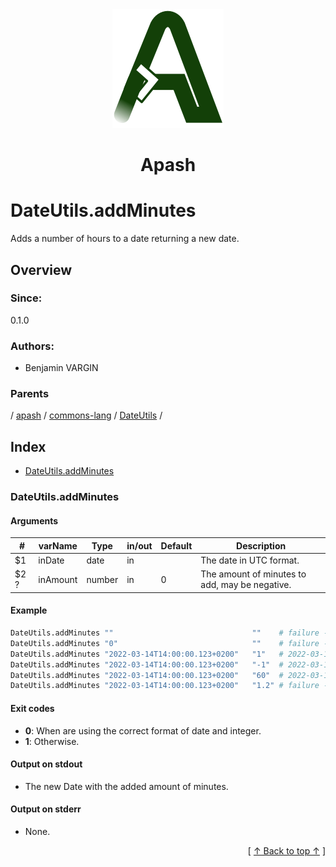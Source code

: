 
<div align='center' id='apash-top'>
  <a href='https://github.com/hastec-fr/apash'>
    <img alt='apash-logo' src='../../../../../../assets/apash-logo.svg'/>
  </a>

  # Apash
</div>

# DateUtils.addMinutes

Adds a number of hours to a date returning a new date.

## Overview

### Since:
0.1.0

### Authors:
* Benjamin VARGIN

### Parents
<!-- apash.parentBegin -->
[](../../../../.md) / [apash](../../../apash.md) / [commons-lang](../../commons-lang.md) / [DateUtils](../DateUtils.md) / 
<!-- apash.parentEnd -->

## Index

* [DateUtils.addMinutes](#dateutilsaddminutes)

### DateUtils.addMinutes

#### Arguments
| #      | varName        | Type          | in/out   | Default    | Description                           |
|--------|----------------|---------------|----------|------------|---------------------------------------|
| $1     | inDate         | date          | in       |            | The date in UTC format.               |
| $2 ?   | inAmount       | number        | in       | 0          | The amount of minutes to add, may be negative. |

#### Example

```bash
DateUtils.addMinutes ""                               ""    # failure - ""
DateUtils.addMinutes "0"                              ""    # failure - ""
DateUtils.addMinutes "2022-03-14T14:00:00.123+0200"   "1"   # 2022-03-14T14:01:00.123+0200
DateUtils.addMinutes "2022-03-14T14:00:00.123+0200"   "-1"  # 2022-03-13T13:59:00.123+0200
DateUtils.addMinutes "2022-03-14T14:00:00.123+0200"   "60"  # 2022-03-13T15:00:00.123+0200
DateUtils.addMinutes "2022-03-14T14:00:00.123+0200"   "1.2" # failure - ""
```

#### Exit codes

* **0**: When are using the correct format of date and integer.
* **1**: Otherwise.

#### Output on stdout

* The new Date with the added amount of minutes.

#### Output on stderr

* None.


  <div align='right'>[ <a href='#apash-top'>↑ Back to top ↑</a> ]</div>

